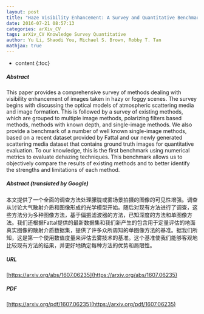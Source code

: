 ```yaml
---
layout: post
title: "Haze Visibility Enhancement: A Survey and Quantitative Benchmarking"
date: 2016-07-21 08:57:13
categories: arXiv_CV
tags: arXiv_CV Knowledge Survey Quantitative
author: Yu Li, Shaodi You, Michael S. Brown, Robby T. Tan
mathjax: true
---
```


* content
{:toc}

##### Abstract
This paper provides a comprehensive survey of methods dealing with visibility enhancement of images taken in hazy or foggy scenes. The survey begins with discussing the optical models of atmospheric scattering media and image formation. This is followed by a survey of existing methods, which are grouped to multiple image methods, polarizing filters based methods, methods with known depth, and single-image methods. We also provide a benchmark of a number of well known single-image methods, based on a recent dataset provided by Fattal and our newly generated scattering media dataset that contains ground truth images for quantitative evaluation. To our knowledge, this is the first benchmark using numerical metrics to evaluate dehazing techniques. This benchmark allows us to objectively compare the results of existing methods and to better identify the strengths and limitations of each method.

##### Abstract (translated by Google)
本文提供了一个全面的调查方法处理朦胧或雾场景拍摄的图像的可见性增强。调查从讨论大气散射介质和图像形成的光学模型开始。随后对现有方法进行了调查，这些方法分为多种图像方法，基于偏振滤波器的方法，已知深度的方法和单图像方法。我们还根据Fattal提供的最新数据集和我们新产生的包含用于定量评估的地面真实图像的散射介质数据集，提供了许多众所周知的单图像方法的基准。据我们所知，这是第一个使用数值度量来评估去雾技术的基准。这个基准使我们能够客观地比较现有方法的结果，并更好地确定每种方法的优势和局限性。

##### URL
[https://arxiv.org/abs/1607.06235](https://arxiv.org/abs/1607.06235)

##### PDF
[https://arxiv.org/pdf/1607.06235](https://arxiv.org/pdf/1607.06235)

